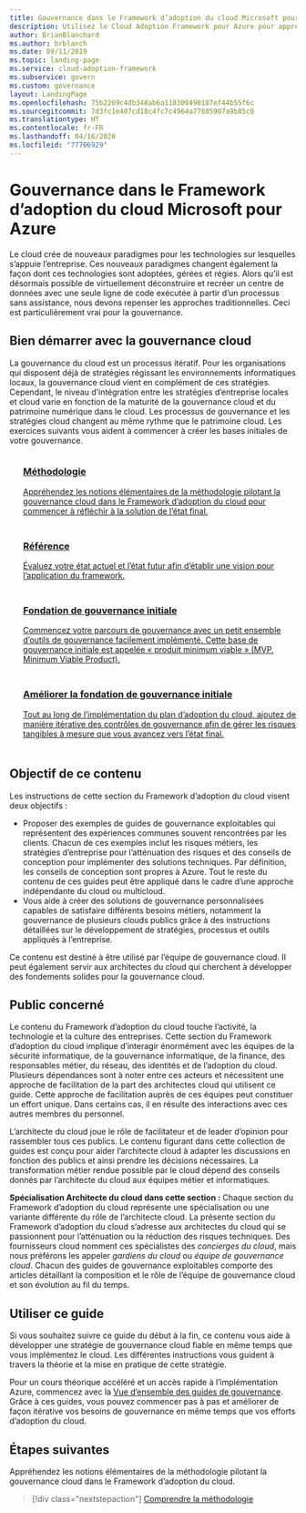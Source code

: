 ```yaml
---
title: Gouvernance dans le Framework d’adoption du cloud Microsoft pour Azure
description: Utilisez le Cloud Adoption Framework pour Azure pour apprendre à évaluer les stratégies existantes, à créer une fondation de gouvernance initiale et à ajouter des outils de gouvernance de manière itérative.
author: BrianBlanchard
ms.author: brblanch
ms.date: 09/11/2019
ms.topic: landing-page
ms.service: cloud-adoption-framework
ms.subservice: govern
ms.custom: governance
layout: LandingPage
ms.openlocfilehash: 75b2269c4db348ab6a110309490187ef44b55f6c
ms.sourcegitcommit: 7d3fc1e407cd18c4fc7c4964a77885907a9b85c0
ms.translationtype: HT
ms.contentlocale: fr-FR
ms.lasthandoff: 04/16/2020
ms.locfileid: "77706929"
---
```

# <a name="governance-in-the-microsoft-cloud-adoption-framework-for-azure"></a>Gouvernance dans le Framework d’adoption du cloud Microsoft pour Azure

Le cloud crée de nouveaux paradigmes pour les technologies sur lesquelles s’appuie l’entreprise. Ces nouveaux paradigmes changent également la façon dont ces technologies sont adoptées, gérées et régies. Alors qu’il est désormais possible de virtuellement déconstruire et recréer un centre de données avec une seule ligne de code exécutée à partir d’un processus sans assistance, nous devons repenser les approches traditionnelles. Ceci est particulièrement vrai pour la gouvernance.

## <a name="get-started-with-cloud-governance"></a>Bien démarrer avec la gouvernance cloud

La gouvernance du cloud est un processus itératif. Pour les organisations qui disposent déjà de stratégies régissant les environnements informatiques locaux, la gouvernance cloud vient en complément de ces stratégies. Cependant, le niveau d’intégration entre les stratégies d’entreprise locales et cloud varie en fonction de la maturité de la gouvernance cloud et du patrimoine numérique dans le cloud. Les processus de gouvernance et les stratégies cloud changent au même rythme que le patrimoine cloud. Les exercices suivants vous aident à commencer à créer les bases initiales de votre gouvernance.

<!-- markdownlint-disable MD033 -->

<ul class="panelContent cardsF">
    <li style="display: flex; flex-direction: column;">
        <a href="./methodology.md">
            <div class="cardSize">
                <div class="cardPadding" style="padding-bottom:10px;">
                    <div class="card" style="padding-bottom:10px;">
                        <div class="cardImageOuter">
                            <div class="cardImage">
                                <img alt="" src="../_images/icons/1.png" data-linktype="external">
                            </div>
                        </div>
                        <div class="cardText" style="padding-left:0px;">
                            <h3>Méthodologie</h3>
Appréhendez les notions élémentaires de la méthodologie pilotant la gouvernance cloud dans le Framework d’adoption du cloud pour commencer à réfléchir à la solution de l’état final.
                        </div>
                    </div>
                </div>
            </div>
        </a>
    </li>
    <li style="display: flex; flex-direction: column;">
        <a href="./benchmark.md">
            <div class="cardSize">
                <div class="cardPadding" style="padding-bottom:10px;">
                    <div class="card" style="padding-bottom:10px;">
                        <div class="cardImageOuter">
                            <div class="cardImage">
                                <img alt="" src="../_images/icons/2.png" data-linktype="external">
                            </div>
                        </div>
                        <div class="cardText" style="padding-left:0px;">
                            <h3>Référence</h3>
Évaluez votre état actuel et l’état futur afin d’établir une vision pour l’application du framework.
                        </div>
                    </div>
                </div>
            </div>
        </a>
    </li>
    <li style="display: flex; flex-direction: column;">
        <a href="./initial-foundation.md">
            <div class="cardSize">
                <div class="cardPadding" style="padding-bottom:10px;">
                    <div class="card" style="padding-bottom:10px;">
                        <div class="cardImageOuter">
                            <div class="cardImage">
                                <img alt="" src="../_images/icons/3.png" data-linktype="external">
                            </div>
                        </div>
                        <div class="cardText" style="padding-left:0px;">
                            <h3>Fondation de gouvernance initiale</h3>
Commencez votre parcours de gouvernance avec un petit ensemble d’outils de gouvernance facilement implémenté. Cette base de gouvernance initiale est appelée « produit minimum viable » (MVP, Minimum Viable Product).
                        </div>
                    </div>
                </div>
            </div>
        </a>
    </li>
    <li style="display: flex; flex-direction: column;">
        <a href="./foundation-improvements.md">
            <div class="cardSize">
                <div class="cardPadding" style="padding-bottom:10px;">
                    <div class="card" style="padding-bottom:10px;">
                        <div class="cardImageOuter">
                            <div class="cardImage">
                                <img alt="" src="../_images/icons/4.png" data-linktype="external">
                            </div>
                        </div>
                        <div class="cardText" style="padding-left:0px;">
                            <h3>Améliorer la fondation de gouvernance initiale</h3>
Tout au long de l’implémentation du plan d’adoption du cloud, ajoutez de manière itérative des contrôles de gouvernance afin de gérer les risques tangibles à mesure que vous avancez vers l’état final.
                        </div>
                    </div>
                </div>
            </div>
        </a>
    </li>
</ul>

<!-- markdownlint-enable MD033 -->

## <a name="objective-of-this-content"></a>Objectif de ce contenu

Les instructions de cette section du Framework d’adoption du cloud visent deux objectifs :

- Proposer des exemples de guides de gouvernance exploitables qui représentent des expériences communes souvent rencontrées par les clients. Chacun de ces exemples inclut les risques métiers, les stratégies d’entreprise pour l’atténuation des risques et des conseils de conception pour implémenter des solutions techniques. Par définition, les conseils de conception sont propres à Azure. Tout le reste du contenu de ces guides peut être appliqué dans le cadre d’une approche indépendante du cloud ou multicloud.
- Vous aide à créer des solutions de gouvernance personnalisées capables de satisfaire différents besoins métiers, notamment la gouvernance de plusieurs clouds publics grâce à des instructions détaillées sur le développement de stratégies, processus et outils appliqués à l’entreprise.

Ce contenu est destiné à être utilisé par l’équipe de gouvernance cloud. Il peut également servir aux architectes du cloud qui cherchent à développer des fondements solides pour la gouvernance cloud.

## <a name="intended-audience"></a>Public concerné

Le contenu du Framework d’adoption du cloud touche l’activité, la technologie et la culture des entreprises. Cette section du Framework d’adoption du cloud implique d’interagir énormément avec les équipes de la sécurité informatique, de la gouvernance informatique, de la finance, des responsables métier, du réseau, des identités et de l’adoption du cloud. Plusieurs dépendances sont à noter entre ces acteurs et nécessitent une approche de facilitation de la part des architectes cloud qui utilisent ce guide. Cette approche de facilitation auprès de ces équipes peut constituer un effort unique. Dans certains cas, il en résulte des interactions avec ces autres membres du personnel.

L’architecte du cloud joue le rôle de facilitateur et de leader d’opinion pour rassembler tous ces publics. Le contenu figurant dans cette collection de guides est conçu pour aider l’architecte cloud à adapter les discussions en fonction des publics et ainsi prendre les décisions nécessaires. La transformation métier rendue possible par le cloud dépend des conseils donnés par l’architecte du cloud aux équipes métier et informatiques.

**Spécialisation Architecte du cloud dans cette section :** Chaque section du Framework d’adoption du cloud représente une spécialisation ou une variante différente du rôle de l’architecte cloud. La présente section du Framework d’adoption du cloud s’adresse aux architectes du cloud qui se passionnent pour l’atténuation ou la réduction des risques techniques. Des fournisseurs cloud nomment ces spécialistes des *concierges du cloud*, mais nous préférons les appeler *gardiens du cloud* ou *équipe de gouvernance cloud*. Chacun des guides de gouvernance exploitables comporte des articles détaillant la composition et le rôle de l’équipe de gouvernance cloud et son évolution au fil du temps.

## <a name="use-this-guide"></a>Utiliser ce guide

Si vous souhaitez suivre ce guide du début à la fin, ce contenu vous aide à développer une stratégie de gouvernance cloud fiable en même temps que vous implémentez le cloud. Les différentes instructions vous guident à travers la théorie et la mise en pratique de cette stratégie.

Pour un cours théorique accéléré et un accès rapide à l’implémentation Azure, commencez avec la [Vue d’ensemble des guides de gouvernance](./guides/index.md). Grâce à ces guides, vous pouvez commencer pas à pas et améliorer de façon itérative vos besoins de gouvernance en même temps que vos efforts d’adoption du cloud.

## <a name="next-steps"></a>Étapes suivantes

Appréhendez les notions élémentaires de la méthodologie pilotant la gouvernance cloud dans le Framework d’adoption du cloud.

> [!div class="nextstepaction"]
> [Comprendre la méthodologie](./methodology.md)
